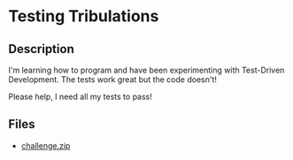 # Testing Tribulations

## Description

I'm learning how to program and have been experimenting with Test-Driven Development. The tests work great but the code doesn't! 

Please help, I need all my tests to pass!

## Files

* [challenge.zip](files/challenge.zip)

